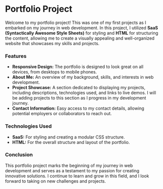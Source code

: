 # Portfolio Project


Welcome to my portfolio project! This was one of my first projects as I embarked on my journey in web development. In this project, I utilized **SaaS** **(Syntactically Awesome Style Sheets)** for styling and **HTML** for structuring the content, allowing me to create a visually appealing and well-organized website that showcases my skills and projects.


 ### Features

 - **Responsive Design:** The portfolio is designed to look great on all devices, from desktops to mobile phones.
 - **About Me:** An overview of my background, skills, and interests in web development.
 - **Project Showcase:** A section dedicated to displaying my projects, including descriptions, technologies used, and links to live demos. I will be adding projects to this section as I progress in my development journey.
 - **Contact Information:** Easy access to my contact details, allowing potential employers or collaborators to reach out.

### Technologies Used

- **SaaS:** For styling and creating a modular CSS structure.
- **HTML:** For the overall structure and layout of the portfolio.

### Conclusion

This portfolio project marks the beginning of my journey in web development and serves as a testament to my passion for creating innovative solutions. I continue to learn and grow in this field, and I look forward to taking on new challenges and projects.
